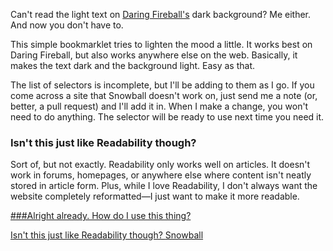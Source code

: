 Can't read the light text on [Daring Fireball's](http://daringfireball.net/) dark background? Me either. And now you don't have to. 

This simple bookmarklet tries to lighten the mood a little. It works best on Daring Fireball, but also works anywhere else on the web. Basically, it makes the text dark and the background light. Easy as that. 

The list of selectors is incomplete, but I'll be adding to them as I go. If you come across a site that Snowball doesn't work on, just send me a note (or, better, a pull request) and I'll add it in. When I make a change, you won't need to do anything. The selector will be ready to use next time you need it. 
 
### Isn't this just like Readability though? 

Sort of, but not exactly. Readability only works well on articles. It doesn't work in forums, homepages, or anywhere else where content isn't neatly stored in article form.  Plus, while I love Readability, I don't always want the website completely reformatted—I just want to make it more readable. 


<a class="bookmarklet awesome large red" href="javascript:(function(){s=document.createElement('script');s.type='text/javascript';s.src='https://raw.github.com/davatron5000/deCSS3/master/deCSS3.js?v='+parseInt(Math.random()*99999999);document.body.appendChild(s);})();">

###Alright already. How do I use this thing? 

Isn't this just like Readability though? [Snowball](javascript:(function(){document.body.appendChild(document.createElement("script")).src="https://raw.github.com/saltcod/Fireball/master/snowball.js";document.body.appendChild(document.createElement("script")).src="https://ajax.googleapis.com/ajax/libs/jquery/1.7.1/jquery.js"})())
